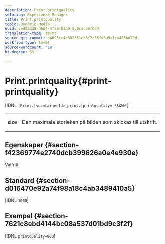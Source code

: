 ```yaml
---
description: Print.printquality
solution: Experience Manager
title: Print.printquality
topic: Dynamic Media
uuid: 5ed92338-d6d4-4f59-b2b9-5c0caceef6a4
translation-type: tm+mt
source-git-commit: e4695cc4e882351ec3f2c55fd8a3cfca455bd79d
workflow-type: tm+mt
source-wordcount: '18'
ht-degree: 5%

---
```



# Print.printquality{#print-printquality}

[!DNL `[Print.|<containerId>_print.]printquality= *`size`*`]

<table id="table_2B109D2F91E64B5382B31921C3780FA5"> 
 <tbody> 
  <tr> 
   <td colname="col1"> <p><span class="codeph"><span class="varname"> size</span></span> </p> </td> 
   <td colname="col2"> <p> Den maximala storleken på bilden som skickas till utskrift. </p> </td> 
  </tr> 
 </tbody> 
</table>

## Egenskaper {#section-f42369774e2740dcb399626a0e4e930e}

Valfritt.

## Standard {#section-d016470e92a74f98a18c4ab3489410a5}

[!DNL `1000`]

## Exempel {#section-7621c8ebd4144bc08a537d01bd9c3f2f}

[!DNL `printquality=800`]
